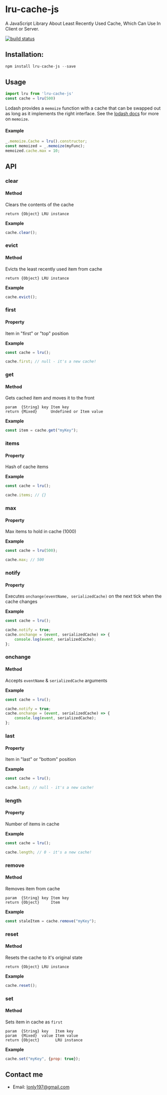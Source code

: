 # lru-cache-js

A JavaScript Library About Least Recently Used Cache, Which Can Use In Client or Server.

[![build status](https://secure.travis-ci.org/avoidwork/tiny-lru.svg)](http://travis-ci.org/avoidwork/tiny-lru)

## Installation:

```JavaScript
npm install lru-cache-js --save
```

## Usage

```JavaScript
import lru from 'lru-cache-js'
const cache = lru(500)
```

Lodash provides a `memoize` function with a cache that can be swapped out as long as it implements the right interface.
See the [lodash docs](https://lodash.com/docs#memoize) for more on `memoize`.

#### Example
```JavaScript
_.memoize.Cache = lru().constructor;
const memoized = _.memoize(myFunc);
memoized.cache.max = 10;
```

## API

### clear
#### Method

Clears the contents of the cache

	return {Object} LRU instance

**Example**

```JavaScript
cache.clear();
```

### evict
#### Method

Evicts the least recently used item from cache

	return {Object} LRU instance

**Example**

```JavaScript
cache.evict();
```

### first
#### Property

Item in "first" or "top" position

**Example**

```JavaScript
const cache = lru();

cache.first; // null - it's a new cache!
```

### get
#### Method

Gets cached item and moves it to the front

	param  {String} key Item key
	return {Mixed}      Undefined or Item value

**Example**

```JavaScript
const item = cache.get("myKey");
```

### items
#### Property

Hash of cache items

**Example**

```JavaScript
const cache = lru();

cache.items; // {}
```

### max
#### Property

Max items to hold in cache (1000)

**Example**

```JavaScript
const cache = lru(500);

cache.max; // 500
```

### notify
#### Property

Executes `onchange(eventName, serializedCache)` on the next tick when the cache changes

**Example**

```JavaScript
const cache = lru();

cache.notify = true;
cache.onchange = (event, serializedCache) => {
	console.log(event, serializedCache);
};
```

### onchange
#### Method

Accepts `eventName` & `serializedCache` arguments

**Example**

```JavaScript
const cache = lru();

cache.notify = true;
cache.onchange = (event, serializedCache) => {
	console.log(event, serializedCache);
};
````

### last
#### Property

Item in "last" or "bottom" position

**Example**

```JavaScript
const cache = lru();

cache.last; // null - it's a new cache!
```

### length
#### Property

Number of items in cache

**Example**

```JavaScript
const cache = lru();

cache.length; // 0 - it's a new cache!
```

### remove
#### Method

Removes item from cache

	param  {String} key Item key
	return {Object}     Item

**Example**

```JavaScript
const staleItem = cache.remove("myKey");
```

### reset
#### Method

Resets the cache to it's original state

	return {Object} LRU instance

**Example**

```JavaScript
cache.reset();
```

### set
#### Method

Sets item in cache as `first`

	param  {String} key   Item key
	param  {Mixed}  value Item value
	return {Object}       LRU instance

**Example**

```JavaScript
cache.set("myKey", {prop: true});
```

## Contact me
- Email: <lonly197@gmail.com>